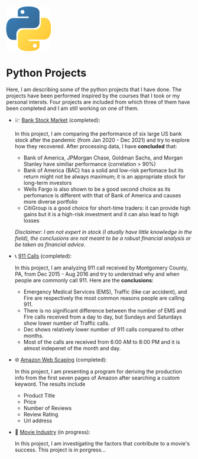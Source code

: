![alt text](PythonLogo.png)

# Python Projects
Here, I am describing some of the python projects that I have done. The projects have been performed inspired by the courses that I took or my personal intersts. 
Four projects are included from which three of them have been completed and I am still working on one of them. 
  * :chart: [Bank Stock Market](https://github.com/HamedHeli/PythonProjects/blob/016d47925324a5e1714614c3592f54bab88cb5ab/Bank%20Stock%20Market/Bank%20Stock%20After%20Covid%20.ipynb) (completed): 
      
      In this project, I am comparing the performance of six large US bank stock after the pandemic (from Jan 2020 - Dec 2021) and try to explore how they recovered. After processing data, I have **concluded** that:
 
    * Bank of America, JPMorgan Chase, Goldman Sachs, and Morgan Stanley have similiar performance (correlation > 90%) 
    * Bank of America (BAC) has a solid and low-risk perfomace but its return might not be always maximum; it is an appropriate stock for long-term investors
    * Wells Fargo is also shown to be a good second choice as its perfomance is different with that of Bank of America and causes more diverse portfolio
    * CitiGroup is a good choice for short-time traders: it can provide high gains but it is a high-risk investment and it can also lead to high losses

    *Disclaimer: I am not expert in stock (I atually have little knowledge in the field), the conclusions are not meant to be a robust financial analysis or be taken as financial advice.*
    
    
 * :telephone_receiver: [911 Calls](https://github.com/HamedHeli/PythonProjects/blob/016d47925324a5e1714614c3592f54bab88cb5ab/911%20Calls%20(Capstone%20Project)/911%20Calls%20(Capstone%20Project).ipynb) (completed): 
      
      In this project, I am analyzing 911 call received by Montgomery County, PA, from Dec 2015 - Aug 2016 and try to understnad why and when people are commonly call 911. Here are the **conclusions**:

    * Emergency Medical Services (EMS), Traffic (like car accident), and Fire are respectively the most common reasons people are calling 911. 
    * There is no significant difference between the number of EMS and Fire calls received from a day to day, but Sundays and Saturdays show lower number of Traffic calls.
    * Dec shows relatively lower number of 911 calls compared to other months. 
    * Most of the calls are received from 6:00 AM to 8:00 PM and it is almost indepenet of the month and day.

* :globe_with_meridians: [Amazon Web Scaping](https://github.com/HamedHeli/PythonProjects/blob/37792adc18700fac596ed54ea407afd143dd8ef5/Website%20Scraping/Amazon/Amazon%20Scraping.ipynb) (completed): 
    
    In this project, I am presenting a program for deriving the production info from the first seven pages of Amazon after searching a custom keyword. The results include 
    
    * Product Title
    * Price
    * Number of Reviews
    * Review Rating
    * Url address


* :movie_camera: [Movie Industry](https://github.com/HamedHeli/PythonProjects/blob/a33ce30fafd909651f29d5ed2a271c7410014c4a/Factors%20of%20Earning%20in%20Movies%20(Correlation)/Factors%20of%20Earning%20in%20Movies.ipynb) (in progress): 
    
    In this project, I am investigating the factors that contribute to a movie's success. This project is in porgress...



